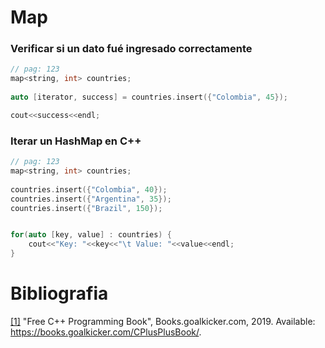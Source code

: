 # Map


### Verificar si un dato fué ingresado correctamente

```c++
// pag: 123
map<string, int> countries;
	
auto [iterator, success] = countries.insert({"Colombia", 45});

cout<<success<<endl;
```

### Iterar un HashMap en C++

```c++
// pag: 123
map<string, int> countries;
	
countries.insert({"Colombia", 40});
countries.insert({"Argentina", 35});
countries.insert({"Brazil", 150});


for(auto [key, value] : countries) {
	cout<<"Key: "<<key<<"\t Value: "<<value<<endl;
}
```

# Bibliografia

[[1]](https://books.goalkicker.com/CPlusPlusBook/) "Free C++ Programming Book", Books.goalkicker.com, 2019. Available: https://books.goalkicker.com/CPlusPlusBook/.